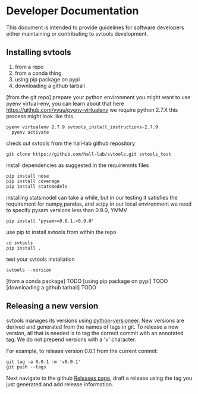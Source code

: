 # Developer Documentation

This document is intended to provide guidelines for software developers either maintaining or 
contributing to svtools development.

## Installing svtools

1. from a repo
1. from a conda thing
1. using pip package on pypi
1. downloading a github tarball

[from the git repo]
prepare your python environment
  you might want to use pyenv virtual-env, you can learn about that here https://github.com/yyuu/pyenv-virtualenv 
  we require python 2.7.X 
  this process might look like this
  <pre><code>pyenv virtualenv 2.7.9 svtools_install_instructions-2.7.9
  pyenv activate</pre></code> 
check out svtools from the hall-lab github repository
 <pre><code>git clone https://github.com/hall-lab/svtools.git svtools_test</code></pre>
install dependencies as suggested in the requiremnts files
<pre><code>pip install nose
pip install coverage
pip install statsmodels</pre></code>
installing statsmodel can take a while, but in our testing it satisfies the requirement for numpy,pandas, and scipy
in our local environment we need to specify pysam versions less than 0.9.0, YMMV
<pre><code>pip install 'pysam>=0.8.1,<0.9.0'</pre></code>

use pip to install svtools from within the repo
<pre><code>cd svtools
pip install .</pre></code>
test your svtools installation
<pre><code>svtools --version</pre></code>

[from a conda package] TODO
[using pip package on pypi] TODO
[downloading a github tarball] TODO

## Releasing a new version

svtools manages its versions using [python-versioneer](https://github.com/warner/python-versioneer). 
New versions are derived and generated from the names of tags in git. To release a new version, all 
that is needed is to tag the correct commit with an annotated tag. We do not prepend versions with a 
'v' character.

For example, to release version 0.0.1 from the current commit:
```
git tag -a 0.0.1 -m 'v0.0.1'
git push --tags
```

Next navigate to the github [Releases page](https://github.com/hall-lab/svtools/releases), draft a 
release using the tag you just generated and add release information.

